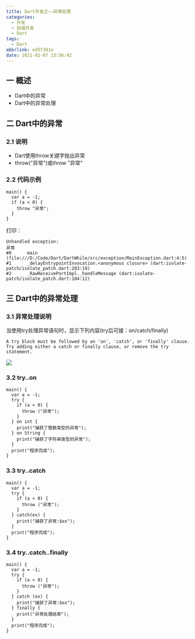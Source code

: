 ```yaml
---
title: Dart开发之——异常处理
categories:
  - 开发
  - 前端开发
  - Dart
tags:
  - Dart
abbrlink: ed5f381e
date: 2021-02-07 13:56:42
---
```

## 一 概述

* Dart中的异常
* Dart中的异常处理

<!--more-->

## 二 Dart中的异常
### 2.1 说明

* Dart使用throw关键字抛出异常
* throw("异常")或throw "异常"


### 2.2 代码示例

```
main() {
  var a = -1;
  if (a < 0) {
    throw "异常";
  }
}
```

打印：

```
Unhandled exception:
异常
#0      main (file:///D:/Code/Dart/DartWhile/src/exception/MainException.dart:4:5)
#1      _delayEntrypointInvocation.<anonymous closure> (dart:isolate-patch/isolate_patch.dart:283:19)
#2      _RawReceivePortImpl._handleMessage (dart:isolate-patch/isolate_patch.dart:184:12)
```

## 三 Dart中的异常处理

### 3.1 异常处理说明

当使用try处理异常语句时，显示下列内容(try后可接：on/catch/finally)

```
A try block must be followed by an 'on', 'catch', or 'finally' clause.  
Try adding either a catch or finally clause, or remove the try statement.
```

![][1]

### 3.2 try..on

```
main() {
  var a = -1;
  try {
    if (a < 0) {
      throw ("异常");
    }
  } on int {
    print("捕获了整数类型的异常");
  } on String {
    print("捕获了字符串类型的异常");
  }
  print("程序完成");
}
```

### 3.3 try..catch

```
main() {
  var a = -1;
  try {
    if (a < 0) {
      throw ("异常");
    }
  } catch(ex) {
    print("捕获了异常:$ex");
  }
  print("程序完成");
}
```

### 3.4 try..catch..finally

```
main() {
  var a = -1;
  try {
    if (a < 0) {
      throw ("异常");
    }
  } catch (ex) {
    print("捕获了异常:$ex");
  } finally {
    print("异常处理结束");
  }
  print("程序完成");
}
```


[1]:https://cdn.jsdelivr.net/gh/PGzxc/CDN@master/blog-dart/dart-exception-deal-type.png

